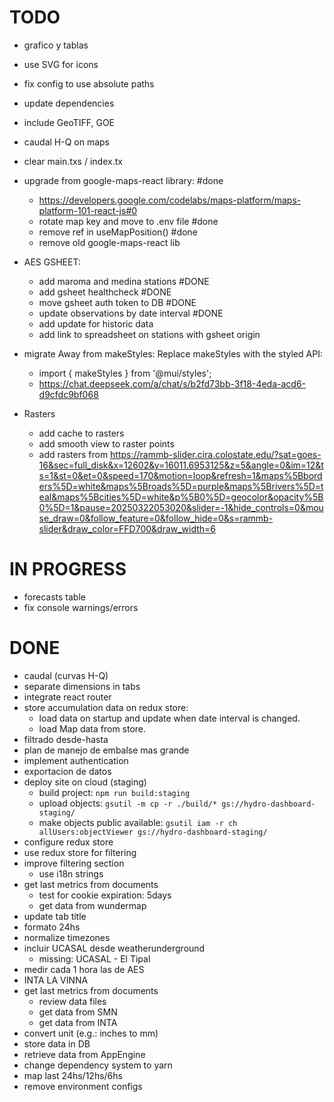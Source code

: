 # TODO

- grafico y tablas
- use SVG for icons
- fix config to use absolute paths
- update dependencies
- include GeoTIFF, GOE
- caudal H-Q on maps

- clear main.txs / index.tx

- upgrade from google-maps-react library: #done

  - https://developers.google.com/codelabs/maps-platform/maps-platform-101-react-js#0
  - rotate map key and move to .env file #done
  - remove ref in useMapPosition() #done
  - remove old google-maps-react lib

- AES GSHEET:

  - add maroma and medina stations #DONE
  - add gsheet healthcheck #DONE
  - move gsheet auth token to DB #DONE
  - update observations by date interval #DONE
  - add update for historic data
  - add link to spreadsheet on stations with gsheet origin

- migrate Away from makeStyles: Replace makeStyles with the styled API:

  - import { makeStyles } from '@mui/styles';
  - https://chat.deepseek.com/a/chat/s/b2fd73bb-3f18-4eda-acd6-d9cfdc9bf068

- Rasters
  - add cache to rasters
  - add smooth view to raster points
  - add rasters from https://rammb-slider.cira.colostate.edu/?sat=goes-16&sec=full_disk&x=12602&y=16011.6953125&z=5&angle=0&im=12&ts=1&st=0&et=0&speed=170&motion=loop&refresh=1&maps%5Bborders%5D=white&maps%5Broads%5D=purple&maps%5Brivers%5D=teal&maps%5Bcities%5D=white&p%5B0%5D=geocolor&opacity%5B0%5D=1&pause=20250322053020&slider=-1&hide_controls=0&mouse_draw=0&follow_feature=0&follow_hide=0&s=rammb-slider&draw_color=FFD700&draw_width=6

# IN PROGRESS

- forecasts table
- fix console warnings/errors

# DONE

- caudal (curvas H-Q)
- separate dimensions in tabs
- integrate react router
- store accumulation data on redux store:
  - load data on startup and update when date interval is changed.
  - load Map data from store.
- filtrado desde-hasta
- plan de manejo de embalse mas grande
- implement authentication
- exportacion de datos
- deploy site on cloud (staging)
  - build project: `npm run build:staging`
  - upload objects: `gsutil -m cp -r ./build/* gs://hydro-dashboard-staging/`
  - make objects public available: `gsutil iam -r ch allUsers:objectViewer gs://hydro-dashboard-staging/`
- configure redux store
- use redux store for filtering
- improve filtering section
  - use i18n strings
- get last metrics from documents
  - test for cookie expiration: 5days
  - get data from wundermap
- update tab title
- formato 24hs
- normalize timezones
- incluir UCASAL desde weatherunderground
  - missing: UCASAL - El Tipal
- medir cada 1 hora las de AES
- INTA LA VINNA
- get last metrics from documents
  - review data files
  - get data from SMN
  - get data from INTA
- convert unit (e.g.: inches to mm)
- store data in DB
- retrieve data from AppEngine
- change dependency system to yarn
- map last 24hs/12hs/6hs
- remove environment configs
